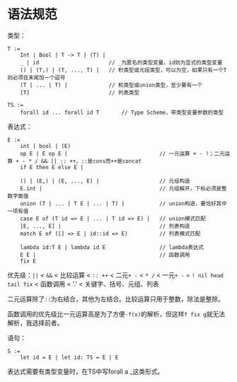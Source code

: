 # 语法规范

类型：

```
T :=
	Int | Bool | T -> T | (T) |
	_ | id						// _为匿名的类型变量，id则为显式的类型变量
	() | (T,) | (T, ..., T) |	// 积类型或元组类型，可以为空，如果只有一个T则必须在末尾加一个逗号
	(T | ... | T) |				// 和类型或union类型，至少要有一个
	[T]							// 列表类型

TS :=
	forall id ... forall id T		// Type Scheme，带类型变量参数的类型
```

表达式：

```
E :=
	int | bool | (E)
	op E | E op E |								// 一元运算 + - !；二元运算 + - * / && || :: ++，::是cons而++是concat
	if E then E else E |

	() | (E,) | (E, ..., E) |					// 元组构造
	E.int |										// 元组解开，下标必须是整数字面值
	union (T | ... | T E | ... | T) |			// union构造，要恰好其中一项有值
	case E of (T id => E | ... | T id => E) |	// union模式匹配
	[E, ..., E] |								// 列表构造
	match E of ([] => E | id::id => E)			// 列表模式匹配

	lambda id:T E | lambda id E					// lambda表达式
	E E |										// 函数调用
	fix E
```


优先级：`||` < `&&` < 比较运算 < `:: ++` < 二元`+ -` < `* /` < 一元`+ -` = `! nil head tail fix` < 函数调用 < '.' < 关键字、括号、元组、列表

二元运算除了`::`为右结合，其他为左结合。比较运算只用于整数，除法是整除。

函数调用的优先级比一元运算高是为了方便`-f(x)`的解析，但这样`f fix g`就无法解析，我选择前者。

语句：

```
S :=
	let id = E | let id: TS = E | E
```

表达式需要有类型变量时，在TS中写forall a _这类形式。